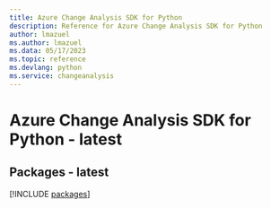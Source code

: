 ```yaml
---
title: Azure Change Analysis SDK for Python
description: Reference for Azure Change Analysis SDK for Python
author: lmazuel
ms.author: lmazuel
ms.data: 05/17/2023
ms.topic: reference
ms.devlang: python
ms.service: changeanalysis
---
```

# Azure Change Analysis SDK for Python - latest
## Packages - latest
[!INCLUDE [packages](change-analysis-index.md)]
